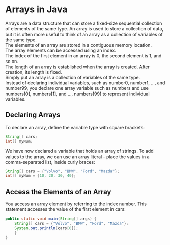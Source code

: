 # Arrays in Java
Arrays are a data structure that can store a fixed-size sequential collection of elements of the same type. An array is used to store a collection of data, but it is often more useful to think of an array as a collection of variables of the same type.  
The elements of an array are stored in a contiguous memory location.  
The array elements can be accessed using an index.  
The index of the first element in an array is 0, the second element is 1, and so on.  
The length of an array is established when the array is created. After creation, its length is fixed.  
Simply put an array is a collection of variables of the same type.  
Instead of declaring individual variables, such as number0, number1, ..., and number99, you declare one array variable such as numbers and use numbers[0], numbers[1], and ..., numbers[99] to represent individual variables.  

## Declaring Arrays
To declare an array, define the variable type with square brackets:  
```java
String[] cars;
int[] myNum;
```
We have now declared a variable that holds an array of strings. To add values to the array, we can use an array literal - place the values in a comma-separated list, inside curly braces:  
```java
String[] cars = {"Volvo", "BMW", "Ford", "Mazda"};
int[] myNum = {10, 20, 30, 40};
```

## Access the Elements of an Array
You access an array element by referring to the index number.
This statement accesses the value of the first element in cars:  
```java
public static void main(String[] args) {
    String[] cars = {"Volvo", "BMW", "Ford", "Mazda"};
    System.out.println(cars[0]);
    }
}
```